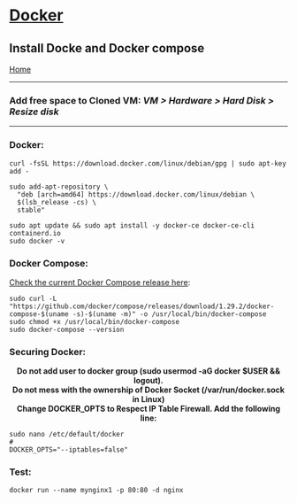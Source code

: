# <a href="https://www.docker.com/">Docker</a>  
## Install Docke and Docker compose
  
<p align="left">
  <a href="https://github.com/vdarkobar/Home_Cloud#small-home-cloud">Home</a>
</p>   
  
--- 
  
### Add free space to Cloned VM: *VM > Hardware > Hard Disk > Resize disk*  

--- 
  
### Docker:
```
curl -fsSL https://download.docker.com/linux/debian/gpg | sudo apt-key add -
```
```
sudo add-apt-repository \
  "deb [arch=amd64] https://download.docker.com/linux/debian \
  $(lsb_release -cs) \
  stable"
```
```
sudo apt update && sudo apt install -y docker-ce docker-ce-cli containerd.io
sudo docker -v
```
  
### Docker Compose:  
  
[Check the current Docker Compose release here](https://github.com/docker/compose/releases):
```
sudo curl -L "https://github.com/docker/compose/releases/download/1.29.2/docker-compose-$(uname -s)-$(uname -m)" -o /usr/local/bin/docker-compose  
sudo chmod +x /usr/local/bin/docker-compose
sudo docker-compose --version
```
  

### Securing Docker:  

<p align="center">
  <b>Do not add user to docker group (sudo usermod -aG docker $USER && logout).</b><br>
  <b>Do not mess with the ownership of Docker Socket (/var/run/docker.sock in Linux)</b><br>
  <b>Change DOCKER_OPTS to Respect IP Table Firewall. Add the following line:</b><br>
</p>

```
sudo nano /etc/default/docker
#
DOCKER_OPTS="--iptables=false"  
```
  
### Test:
```
docker run --name mynginx1 -p 80:80 -d nginx 
```
